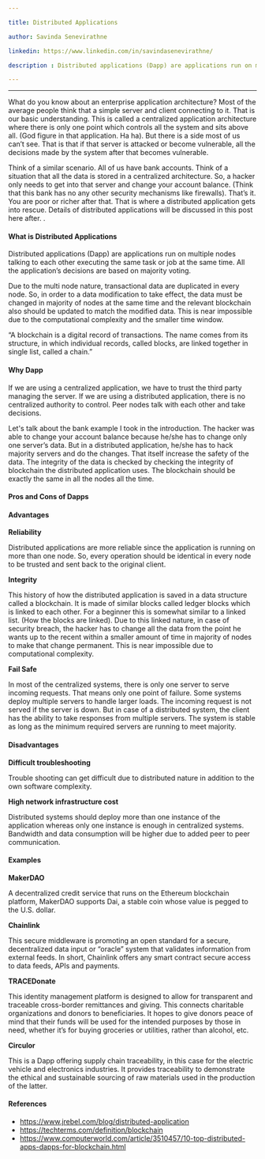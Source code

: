 ```yaml
---

title: Distributed Applications 

author: Savinda Senevirathne

linkedin: https://www.linkedin.com/in/savindasenevirathne/

description : Distributed applications (Dapp) are applications run on multiple nodes talking to each other executing the same task or job at the same time. All the application’s decisions are based on majority voting. Due to the multi node nature, transactional data are duplicated in every node. So, in order to a data modification to take effect, the data must be changed in majority of nodes at the same time and the relevant blockchain also should be updated to match the modified data. This is near impossible due to the computational complexity and the smaller time window. 

---
```

___

What do you know about an enterprise application architecture? Most of the average people think that a simple server and client connecting to it. That is our basic understanding. This is called a centralized application architecture where there is only one point which controls all the system and sits above all. (God figure in that application. Ha ha). But there is a side most of us can’t see. That is that if that server is attacked or become vulnerable, all the decisions made by the system after that becomes vulnerable. 

Think of a similar scenario. All of us have bank accounts. Think of a situation that all the data is stored in a centralized architecture. So, a hacker only needs to get into that server and change your account balance. (Think that this bank has no any other security mechanisms like firewalls). That’s it. You are poor or richer after that.  That is where a distributed application gets into rescue. Details of distributed applications will be discussed in this post here after.
.

#### **What is Distributed Applications**

Distributed applications (Dapp) are applications run on multiple nodes talking to each other executing the same task or job at the same time. All the application’s decisions are based on majority voting. 

Due to the multi node nature, transactional data are duplicated in every node. So, in order to a data modification to take effect, the data must be changed in majority of nodes at the same time and the relevant blockchain also should be updated to match the modified data. This is near impossible due to the computational complexity and the smaller time window. 

“A blockchain is a digital record of transactions. The name comes from its structure, in which individual records, called blocks, are linked together in single list, called a chain.” 
 
#### **Why Dapp**

If we are using a centralized application, we have to trust the third party managing the server. If we are using a distributed application, there is no centralized authority to control. Peer nodes talk with each other and take decisions. 

Let's talk about the bank example I took in the introduction. The hacker was able to change your account balance because he/she has to change only one server’s data. But in a distributed application, he/she has to hack majority servers and do the changes. That itself increase the safety of the data. The integrity of the data is checked by checking the integrity of blockchain the distributed application uses. The blockchain should be exactly the same in all the nodes all the time. 


#### **Pros and Cons of Dapps**

#### **Advantages**

**Reliability** 

Distributed applications are more reliable since the application is running on more than one node. So, every operation should be identical in every node to be trusted and sent back to the original client.  

**Integrity** 

This history of how the distributed application is saved in a data structure called a blockchain. It is made of similar blocks called ledger blocks which is linked to each other. For a beginner this is somewhat similar to a linked list. (How the blocks are linked). Due to this linked nature, in case of security breach, the hacker has to change all the data from the point he wants up to the recent within a smaller amount of time in majority of nodes to make that change permanent. This is near impossible due to computational complexity. 

**Fail Safe**

In most of the centralized systems, there is only one server to serve incoming requests. That means only one point of failure. Some systems deploy multiple servers to handle larger loads. The incoming request is not served if the server is down. But in case of a distributed system, the client has the ability to take responses from multiple servers. The system is stable as long as the minimum required servers are running to meet majority. 

#### **Disadvantages**

**Difficult troubleshooting**

Trouble shooting can get difficult due to distributed nature in addition to the own software complexity. 

**High network infrastructure cost** 

Distributed systems should deploy more than one instance of the application whereas only one instance is enough in centralized systems. Bandwidth and data consumption will be higher due to added peer to peer communication.

#### **Examples**

**MakerDAO**

A decentralized credit service that runs on the Ethereum blockchain platform, MakerDAO supports Dai, a stable coin whose value is pegged to the U.S. dollar. 

**Chainlink** 

This secure middleware is promoting an open standard for a secure, decentralized data input or “oracle” system that validates information from external feeds. In short, Chainlink offers any smart contract secure access to data feeds, APIs and payments. 

**TRACEDonate** 

This identity management platform is designed to allow for transparent and traceable cross-border remittances and giving. This connects charitable organizations and donors to beneficiaries. It hopes to give donors peace of mind that their funds will be used for the intended purposes by those in need, whether it’s for buying groceries or utilities, rather than alcohol, etc. 

**Circulor** 

This is a Dapp offering supply chain traceability, in this case for the electric vehicle and electronics industries. It provides traceability to demonstrate the ethical and sustainable sourcing of raw materials used in the production of the latter. 

#### **References**

- https://www.jrebel.com/blog/distributed-application  
- https://techterms.com/definition/blockchain  
- https://www.computerworld.com/article/3510457/10-top-distributed-apps-dapps-for-blockchain.html  

